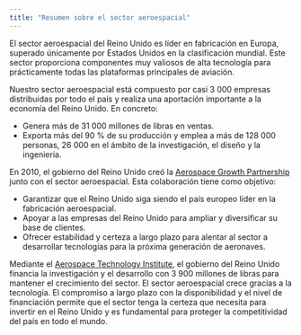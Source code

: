 ```yaml
---
title: "Resumen sobre el sector aeroespacial"
---
```


El sector aeroespacial del Reino Unido es líder en fabricación en Europa, superado únicamente por Estados Unidos en la clasificación mundial. Este sector proporciona componentes muy valiosos de alta tecnología para prácticamente todas las plataformas principales de aviación.

Nuestro sector aeroespacial está compuesto por casi 3 000 empresas distribuidas por todo el país y realiza una aportación importante a la economía del Reino Unido. En concreto:  

- Genera más de 31 000 millones de libras en ventas.
- Exporta más del 90 % de su producción y emplea a más de 128 000 personas, 26 000 en el ámbito de la investigación, el diseño y la ingeniería.

En 2010, el gobierno del Reino Unido creó la [Aerospace Growth Partnership](http://www.theagp.aero/) junto con el sector aeroespacial. Esta colaboración tiene como objetivo:

- Garantizar que el Reino Unido siga siendo el país europeo líder en la fabricación aeroespacial.
- Apoyar a las empresas del Reino Unido para ampliar y diversificar su base de clientes.
- Ofrecer estabilidad y certeza a largo plazo para alentar al sector a desarrollar tecnologías para la próxima generación de aeronaves.

Mediante el [Aerospace Technology Institute](http://www.ati.org.uk/), el gobierno del Reino Unido financia la investigación y el desarrollo con 3 900 millones de libras para mantener el crecimiento del sector. El sector aeroespacial crece gracias a la tecnología. El compromiso a largo plazo con la disponibilidad y el nivel de financiación permite que el sector tenga la certeza que necesita para invertir en el Reino Unido y es fundamental para proteger la competitividad del país en todo el mundo.
